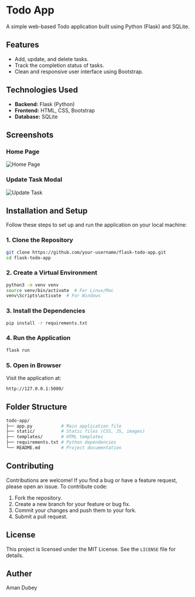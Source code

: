 # Todo App

A simple web-based Todo application built using Python (Flask) and SQLite.

## Features

-   Add, update, and delete tasks.
-   Track the completion status of tasks.
-   Clean and responsive user interface using Bootstrap.

## Technologies Used

-   **Backend:** Flask (Python)
-   **Frontend:** HTML, CSS, Bootstrap
-   **Database:** SQLite

## Screenshots

### Home Page

![Home Page](static/screenshots/home.png)

### Update Task Modal

![Update Task](static/screenshots/update.png)

## Installation and Setup

Follow these steps to set up and run the application on your local machine:

### 1. Clone the Repository

```bash
git clone https://github.com/your-username/flask-todo-app.git
cd flask-todo-app
```

### 2. Create a Virtual Environment

```bash
python3 -m venv venv
source venv/bin/activate  # For Linux/Mac
venv\Scripts\activate  # For Windows
```

### 3. Install the Dependencies

```bash
pip install -r requirements.txt
```

### 4. Run the Application

```bash
flask run
```

### 5. Open in Browser

Visit the application at:

```bash
http://127.0.0.1:5000/
```

## Folder Structure

```bash
todo-app/
├── app.py           # Main application file
├── static/          # Static files (CSS, JS, images)
├── templates/       # HTML templates
├── requirements.txt # Python dependencies
└── README.md        # Project documentation
```

## Contributing

Contributions are welcome! If you find a bug or have a feature request, please open an issue. To contribute code:

1. Fork the repository.
2. Create a new branch for your feature or bug fix.
3. Commit your changes and push them to your fork.
4. Submit a pull request.

## License

This project is licensed under the MIT License. See the `LICENSE` file for details.

## Auther

Aman Dubey

